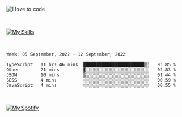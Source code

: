 ![I love to code](https://capsule-render.vercel.app/api?height=250&type=waving&color=gradient&customColorList=14&section=header&text=%F0%9F%92%80%20%F0%9F%96%A4%20%F0%9F%92%BB&fontSize=34&fontColor=fff&animation=fadeIn&fontAlignY=40)

<br>

[![My Skills](https://skillicons.dev/icons?i=html,css,js,ts,dart,react,vue,astro,nextjs,nuxtjs,svelte,remix,gatsby,flutter,jest,sass,styledcomponents,tailwind,materialui,nodejs,graphql,git,netlify,ai,figma)](https://skillicons.dev)

<br>


<!--START_SECTION:waka-->
```text
Week: 05 September, 2022 - 12 September, 2022

TypeScript   11 hrs 46 mins  ███████████████████████▒░   93.85 % 
Other        21 mins         ▓░░░░░░░░░░░░░░░░░░░░░░░░   02.83 % 
JSON         10 mins         ▒░░░░░░░░░░░░░░░░░░░░░░░░   01.44 % 
SCSS         4 mins          ░░░░░░░░░░░░░░░░░░░░░░░░░   00.59 % 
JavaScript   4 mins          ░░░░░░░░░░░░░░░░░░░░░░░░░   00.55 % 
```
<!--END_SECTION:waka-->


<br>

[![My Spotify](https://spotify-github-profile.vercel.app/api/view?uid=dmblakedesign&cover_image=true&theme=default&bar_color=53b14f&bar_color_cover=false)](https://github.com/kittinan/spotify-github-profile)
